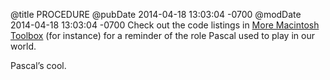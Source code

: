 @title PROCEDURE
@pubDate 2014-04-18 13:03:04 -0700
@modDate 2014-04-18 13:03:04 -0700
Check out the code listings in [More Macintosh Toolbox](https://developer.apple.com/legacy/library/documentation/mac/pdf/MoreMacintoshToolbox.pdf) (for instance) for a reminder of the role Pascal used to play in our world.

Pascal’s cool.
